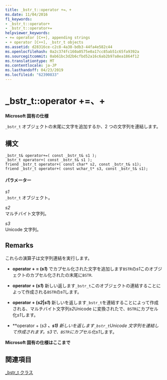 ```yaml
---
title: _bstr_t::operator +=、+
ms.date: 11/04/2016
f1_keywords:
- _bstr_t::operator+
- _bstr_t::operator+=
helpviewer_keywords:
- += operator [C++], appending strings
- + operator [C++], _bstr_t objects
ms.assetid: d28316ce-c2c8-4a38-bdb3-44fa4e582c44
ms.openlocfilehash: 0a2c374fc160a0575e0a17cc85ab51c65fa9392a
ms.sourcegitcommit: 0ab61bc3d2b6cfbd52a16c6ab2b97a8ea1864f12
ms.translationtype: MT
ms.contentlocale: ja-JP
ms.lasthandoff: 04/23/2019
ms.locfileid: "62390833"
---
```

# <a name="bstrtoperator--"></a>_bstr_t::operator +=、+

**Microsoft 固有の仕様**

`_bstr_t` オブジェクトの末尾に文字を追加するか、2 つの文字列を連結します。

## <a name="syntax"></a>構文

```
_bstr_t& operator+=( const _bstr_t& s1 );
_bstr_t operator+( const _bstr_t& s1 );
friend _bstr_t operator+( const char* s2, const _bstr_t& s1);
friend _bstr_t operator+( const wchar_t* s3, const _bstr_t& s1);
```

#### <a name="parameters"></a>パラメーター

*s1*<br/>
`_bstr_t` オブジェクト。

*s2*<br/>
マルチバイト文字列。

*s3*<br/>
Unicode 文字列。

## <a name="remarks"></a>Remarks

これらの演算子は文字列連結を実行します。

- **operator + = (***s1***)** でカプセル化された文字を追加します`BSTR`の*s1*このオブジェクトのカプセル化されたの末尾に`BSTR`.

- **operator + (***s1***)** 新しい返します`_bstr_t`このオブジェクトの連結することによって作成される`BSTR`の*s1*します。

- **operator + (***s2***&#124;***s1***)** 新しいを返します`_bstr_t`を連結することによって作成される、マルチバイト文字列*s2*Unicode に変換されたで、`BSTR`にカプセル化*s1*します。

- **operator + (***s3* **、***s1***)** 新しいを返します`_bstr_t`Unicode 文字列を連結して作成されます。*s3*で、`BSTR`にカプセル化*s1*します。

**Microsoft 固有の仕様はここまで**

## <a name="see-also"></a>関連項目

[_bstr_t クラス](../cpp/bstr-t-class.md)